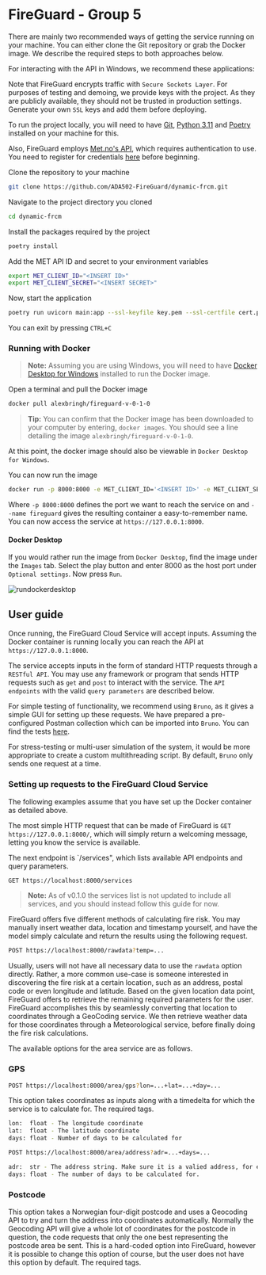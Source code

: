 # FireGuard - Group 5

There are mainly two recommended ways of getting the service running on your machine. You can either clone the Git repository or grab the Docker image. We describe the required steps to both approaches below.

For interacting with the API in Windows, we recommend these applications:


Note that FireGuard encrypts traffic with `Secure Sockets Layer`. For purposes of testing and demoing, we provide keys with the project. As they are publicly available, they should not be trusted in production settings. Generate your own `SSL` keys and add them before deploying.


To run the project locally, you will need to have [Git](https://gitforwindows.org/), [Python 3.11](https://www.python.org/downloads/) and [Poetry](https://python-poetry.org/docs/#installation) installed on your machine for this.

Also, FireGuard employs [Met.no's API](https://api.met.no), which requires authentication to use. You need to register for credentials [here](https://frost.met.no/auth/requestCredentials.html) before beginning.

Clone the repository to your machine

```bash
git clone https://github.com/ADA502-FireGuard/dynamic-frcm.git
```

Navigate to the project directory you cloned

```bash
cd dynamic-frcm
```

Install the packages required by the project

```bash
poetry install
```

Add the MET API ID and secret to your environment variables

```bash
export MET_CLIENT_ID="<INSERT ID>"
export MET_CLIENT_SECRET="<INSERT SECRET>"
```

Now, start the application

```bash
poetry run uvicorn main:app --ssl-keyfile key.pem --ssl-certfile cert.pem
```

You can exit by pressing `CTRL+C`

### Running with Docker

> **Note:** Assuming you are using Windows, you will need to have [Docker Desktop for Windows](https://www.docker.com/products/docker-desktop/) installed to run the Docker image.

Open a terminal and pull the Docker image

```bash
docker pull alexbringh/fireguard-v-0-1-0
```

> **Tip:** You can confirm that the Docker image has been downloaded to your computer by entering, `docker images`. You should see a line detailing the image `alexbringh/fireguard-v-0-1-0`.

At this point, the docker image should also be viewable in `Docker Desktop for Windows`.

You can now run the image

```bash
docker run -p 8000:8000 -e MET_CLIENT_ID='<INSERT ID>' -e MET_CLIENT_SECRET='<INSERT SECRET>' --name fireguard alexbringh/fireguard-v-0-1-0:latest
```

Where `-p 8000:8000` defines the port we want to reach the service on and `--name fireguard` gives the resulting container a easy-to-remember name. You can now access the service at `https://127.0.0.1:8000`.

#### Docker Desktop

If you would rather run the image from `Docker Desktop`, find the image under the `Images` tab. Select the play button and enter 8000 as the host port under `Optional settings`. Now press `Run`.

![rundockerdesktop](https://github.com/ADA502-FireGuard/dynamic-frcm/assets/4137667/70963408-f437-44ec-bed0-5cd2c8aeb915)

## User guide

Once running, the FireGuard Cloud Service will accept inputs. Assuming the Docker container is running locally you can reach the API at `https://127.0.0.1:8000`.

The service accepts inputs in the form of standard HTTP requests through a `RESTful API`. You may use any framework or program that sends HTTP requests such as `get` and `post` to interact with the service. The `API endpoints` with the valid `query parameters` are described below.

For simple testing of functionality, we recommend using `Bruno`, as it gives a simple GUI for setting up these requests. We have prepared a pre-configured Postman collection which can be imported into `Bruno`. You can find the tests [here](https://github.com/ADA502-FireGuard/dynamic-frcm/tree/main/tests).

 For stress-testing or multi-user simulation of the system, it would be more appropriate to create a custom multithreading script. By default, `Bruno` only sends one request at a time.

### Setting up requests to the FireGuard Cloud Service

The following examples assume that you have set up the Docker container as detailed above.

The most simple HTTP request that can be made of FireGuard is `GET https://127.0.0.1:8000/`, which will simply return a welcoming message, letting you know the service is available.

The next endpoint is `/services", which lists available API endpoints and query parameters.

```bash
GET https://localhost:8000/services
```

> **Note:** As of v0.1.0 the services list is not updated to include all services, and you should instead follow this guide for now.

FireGuard offers five different methods of calculating fire risk. You may manually insert weather data, location and timestamp yourself, and have the model simply calculate and return the results using the following request.

```bash
POST https://localhost:8000/rawdata?temp=...
```

Usually, users will not have all necessary data to use the `rawdata` option directly. Rather, a more common use-case is someone interested in discovering the fire risk at a certain location, such as an address, postal code or even longitude and latitude. Based on the given location data point, FireGuard offers to retrieve the remaining required parameters for the user. FireGuard accomplishes this by seamlessly converting that location to coordinates through a GeoCoding service. We then retrieve weather data for those coordinates through a Meteorological service, before finally doing the fire risk calculations.

The available options for the area service are as follows.

### GPS

```bash
POST https://localhost:8000/area/gps?lon=...+lat=...+day=...
```

This option takes coordinates as inputs along with a timedelta for which the service is to calculate for.
The required tags.

```bash
lon:  float - The longitude coordinate
lat:  float - The latitude coordinate
days: float - Number of days to be calculated for
```

```bash
POST https://localhost:8000/area/address?adr=...+days=...
```


```bash
adr:  str - The address string. Make sure it is a valied address, for example "Inndalsveigen 28"
days: float - The number of days to be calculated for.
```

### Postcode


This option takes a Norwegian four-digit postcode and uses a Geocoding API to try and turn the address into coordinates automatically. Normally the Geocoding API will give a whole lot of coordinates for the postcode in question, the code requests that only the one best representing the postcode area be sent. This is a hard-coded option into FireGuard, however it is possible to change this option of course, but the user does not have this option by default.
The required tags.



